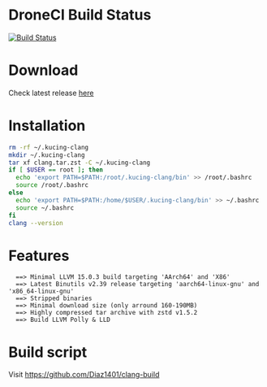 # DroneCI Build Status
[![Build Status](https://cloud.drone.io/api/badges/Diaz1401/clang-build/status.svg?ref=refs/heads/main)](https://cloud.drone.io/Diaz1401/clang-build)

# Download
Check latest release [here](https://github.com/Diaz1401/clang/releases/latest)

# Installation
```bash
rm -rf ~/.kucing-clang
mkdir ~/.kucing-clang
tar xf clang.tar.zst -C ~/.kucing-clang
if [ $USER == root ]; then
  echo 'export PATH=$PATH:/root/.kucing-clang/bin' >> /root/.bashrc
  source /root/.bashrc
else
  echo 'export PATH=$PATH:/home/$USER/.kucing-clang/bin' >> ~/.bashrc
  source ~/.bashrc
fi
clang --version
```
# Features
```
  ==> Minimal LLVM 15.0.3 build targeting 'AArch64' and 'X86'
  ==> Latest Binutils v2.39 release targeting 'aarch64-linux-gnu' and 'x86_64-linux-gnu'
  ==> Stripped binaries
  ==> Minimal download size (only arround 160-190MB)
  ==> Highly compressed tar archive with zstd v1.5.2
  ==> Build LLVM Polly & LLD
```
# Build script

  Visit https://github.com/Diaz1401/clang-build
